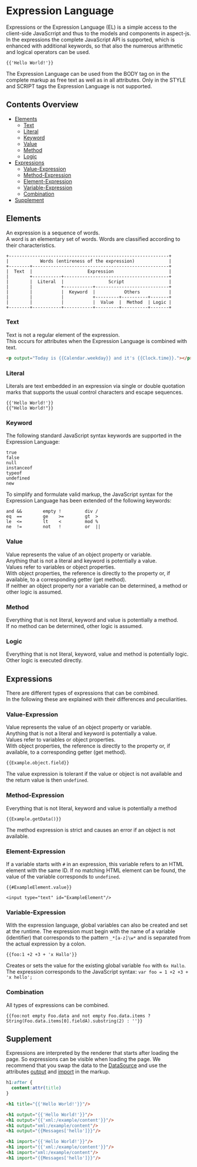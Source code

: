 # Expression Language

Expressions or the Expression Language (EL) is a simple access to the
client-side JavaScrript and thus to the models and components in aspect-js. In
the expressions the complete JavaScript API is supported, which is enhanced with
additional keywords, so that also the numerous arithmetic and logical operators
can be used.

```
{{'Hello World!'}}
```


The Expression Language can be used from the BODY tag on in the complete markup
as free text as well as in all attributes. Only in the STYLE and SCRIPT tags the
Expression Language is not supported.


## Contents Overview

* [Elements](#elements)
  * [Text](#text)
  * [Literal](#literal)
  * [Keyword](#keyword)
  * [Value](#value)
  * [Method](#method)
  * [Logic](#logic)
* [Expressions](#expressions)
  * [Value-Expression](#value-expression)
  * [Method-Expression](#method-expression)
  * [Element-Expression](#element-expression)
  * [Variable-Expression](#variable-expression)    
  * [Combination](#combination)    
* [Supplement](#supplement)
  

## Elements

An expression is a sequence of words.  
A word is an elementary set of words.
Words are classified according to their characteristics.

```
+-------------------------------------------------------------+
|            Words (entireness of the expression)             |
+--------+----------------------------------------------------+
|  Text  |                     Expression                     |
|        +-----------+----------------------------------------+
|        |  Literal  |                 Script                 |
|        |           +-----------+----------------------------+
|        |           |  Keyword  |           Others           |
|        |           |           +---------+----------+-------+
|        |           |           |  Value  |  Method  | Logic |
+--------+-----------+-----------+---------+----------+-------+
```


### Text

Text is not a regular element of the expression.  
This occurs for attributes when the Expression Language is combined with text.

```html
<p output="Today is {{Calendar.weekday}} and it's {{Clock.time}}."></p>
```


### Literal

Literals are text embedded in an expression via single or double quotation marks
that supports the usual control characters and escape sequences.

```
{{'Hello World!'}}
{{"Hello World!"}}
```


### Keyword

The following standard JavaScript syntax keywords are supported in the
Expression Language:

```
true
false
null
instanceof
typeof
undefined
new
```

To simplify and formulate valid markup, the JavaScript syntax for the Expression
Language has been extended of the following keywords:

```
and &&        empty !         div /
eq  ==        ge    >=        gt  >
le  <=        lt    <         mod %
ne  !=        not   !         or  ||
```


### Value

Value represents the value of an object property or variable.  
Anything that is not a literal and keyword is potentially a value.  
Values refer to variables or object properties.  
With object properties, the reference is directly to the property or, if
available, to a corresponding getter (get method).    
If neither an object property nor a variable can be determined, a method or
other logic is assumed.


### Method

Everything that is not literal, keyword and value is potentially a method.  
If no method can be determined, other logic is assumed.


### Logic

Everything that is not literal, keyword, value and method is potentially logic.  
Other logic is executed directly.


## Expressions

There are different types of expressions that can be combined.  
In the following these are explained with their differences and peculiarities.


### Value-Expression

Value represents the value of an object property or variable.  
Anything that is not a literal and keyword is potentially a value.  
Values refer to variables or object properties.  
With object properties, the reference is directly to the property or, if
available, to a corresponding getter (get method). 

```
{{Example.object.field}}
```

The value expression is tolerant if the value or object is not available and the
return value is then `undefined`.


### Method-Expression

Everything that is not literal, keyword and value is potentially a method

```
{{Example.getData()}}
```

The method expression is strict and causes an error if an object is not
available.


### Element-Expression

If a variable starts with `#` in an expression, this variable refers to an HTML
element with the same ID. If no matching HTML element can be found, the value of
the variable corresponds to `undefined`.

```
{{#ExampleElement.value}}

<input type="text" id="ExampleElement"/>
```


### Variable-Expression

With the expression language, global variables can also be created and set at
the runtime. The expression must begin with the name of a variable (identifier)
that corresponds to the pattern `_*[a-z]\w*` and is separated from the actual
expression by a colon.
  
```
{{foo:1 +2 +3 + 'x Hallo'}}
```


Creates or sets the value for the existing global variable `foo` with
`6x Hallo`.    
The expression corresponds to the JavaScript syntax: `var foo = 1 +2 +3 + 'x hello';`



### Combination

All types of expressions can be combined.

```
{{foo:not empty Foo.data and not empty Foo.data.items ? String(Foo.data.items[0].fieldA).substring(2) : ''}}
```


## Supplement

Expressions are interpreted by the renderer that starts after loading the page.
So expressions can be visible when loading the page. We recommend that you swap
the data to the [DataSource](datasource.md) and use the attributes
[output](markup.md#output) and [import](markup.md#import) in the markup.

```css
h1:after {
  content:attr(title)
}
```

```html
<h1 title="{{'Hello World!'}}"/>

<h1 output="{{'Hello World!'}}"/>
<h1 output="{{'xml:/example/content'}}"/>
<h1 output="xml:/example/content"/>
<h1 output="{{Messages['hello']}}"/>

<h1 import="{{'Hello World!'}}"/>
<h1 import="{{'xml:/example/content'}}"/>
<h1 import="xml:/example/content"/>
<h1 import="{{Messages['hello']}}"/>
```
